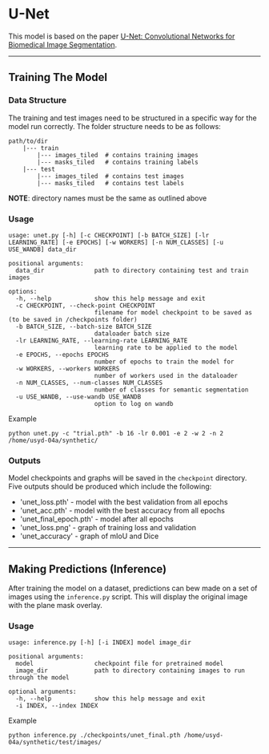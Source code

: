 # U-Net
This model is based on the paper
[U-Net: Convolutional Networks for Biomedical Image Segmentation](https://arxiv.org/abs/1505.04597).

---

## Training The Model

### Data Structure
The training and test images need to be structured in a specific way for the model run correctly.
The folder structure needs to be as follows:
```text
path/to/dir
    |--- train
        |--- images_tiled  # contains training images
        |--- masks_tiled   # contains training labels
    |--- test
        |--- images_tiled  # contains test images
        |--- masks_tiled   # contains test labels
```
**NOTE**: directory names must be the same as outlined above

### Usage
```commandline
usage: unet.py [-h] [-c CHECKPOINT] [-b BATCH_SIZE] [-lr LEARNING_RATE] [-e EPOCHS] [-w WORKERS] [-n NUM_CLASSES] [-u USE_WANDB] data_dir

positional arguments:
  data_dir              path to directory containing test and train images

options:
  -h, --help            show this help message and exit
  -c CHECKPOINT, --check-point CHECKPOINT
                        filename for model checkpoint to be saved as (to be saved in /checkpoints folder)
  -b BATCH_SIZE, --batch-size BATCH_SIZE
                        dataloader batch size
  -lr LEARNING_RATE, --learning-rate LEARNING_RATE
                        learning rate to be applied to the model
  -e EPOCHS, --epochs EPOCHS
                        number of epochs to train the model for
  -w WORKERS, --workers WORKERS
                        number of workers used in the dataloader
  -n NUM_CLASSES, --num-classes NUM_CLASSES
                        number of classes for semantic segmentation
  -u USE_WANDB, --use-wandb USE_WANDB
                        option to log on wandb
```
Example
```commandline
python unet.py -c "trial.pth" -b 16 -lr 0.001 -e 2 -w 2 -n 2 /home/usyd-04a/synthetic/
```
### Outputs
Model checkpoints and graphs will be saved in the `checkpoint` directory. Five outputs should be produced which include
the following:

* 'unet_loss.pth' - model with the best validation from all epochs
* 'unet_acc.pth' - model with the best accuracy from all epochs
* 'unet_final_epoch.pth' - model after all epochs
* 'unet_loss.png' - graph of training loss and validation
* 'unet_accuracy' - graph of mIoU and Dice

---

## Making Predictions (Inference)
After training the model on a dataset, predictions can bew made on a set of images using the `inference.py` script.
This will display the original image with the plane mask overlay.

### Usage
```commandline
usage: inference.py [-h] [-i INDEX] model image_dir

positional arguments:
  model                 checkpoint file for pretrained model
  image_dir             path to directory containing images to run through the model

optional arguments:
  -h, --help            show this help message and exit
  -i INDEX, --index INDEX

```
Example
```commandline
python inference.py ./checkpoints/unet_final.pth /home/usyd-04a/synthetic/test/images/
```